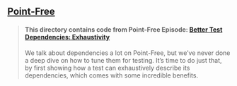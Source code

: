 ## [Point-Free](https://www.pointfree.co)

> #### This directory contains code from Point-Free Episode: [Better Test Dependencies: Exhaustivity](https://www.pointfree.co/episodes/ep138-better-test-dependencies-exhaustivity)
>
> We talk about dependencies a lot on Point-Free, but we’ve never done a deep dive on how to tune them for testing. It’s time to do just that, by first showing how a test can exhaustively describe its dependencies, which comes with some incredible benefits.
